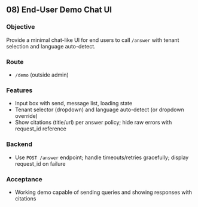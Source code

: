 ## 08) End-User Demo Chat UI

### Objective
Provide a minimal chat-like UI for end users to call `/answer` with tenant selection and language auto-detect.

### Route
- `/demo` (outside admin)

### Features
- Input box with send, message list, loading state
- Tenant selector (dropdown) and language auto-detect (or dropdown override)
- Show citations (title/url) per answer policy; hide raw errors with request_id reference

### Backend
- Use `POST /answer` endpoint; handle timeouts/retries gracefully; display request_id on failure

### Acceptance
- Working demo capable of sending queries and showing responses with citations

